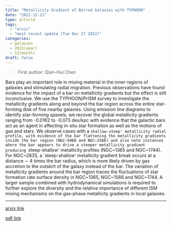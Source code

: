 ```yaml
---
title: "Metallicity Gradient of Barred Galaxies with TYPHOON"
date: "2022-12-21"
type: article
tags:
  - "arxiv"
  - "most recent update (Tue Dec 27 2022)"
categories:
  - galaxies
  - 2022(year)
  - 12(month)
draft: false
---
```


> First author: Qian-Hui Chen

 Bars play an important role in mixing material in the inner regions of
galaxies and stimulating radial migration. Previous observations have found
evidence for the impact of a bar on metallicity gradients but the effect is
still inconclusive. We use the TYPHOON/PrISM survey to investigate the
metallicity gradients along and beyond the bar region across the entire
star-forming disk of five nearby galaxies. Using emission line diagrams to
identify star-forming spaxels, we recover the global metallicity gradients
ranging from -0.0162 to -0.073 dex/kpc with evidence that the galactic bars act
as an agent in affecting in-situ star formation as well as the motions of gas
and stars. We observe cases with a `shallow-steep' metallicity radial profile,
with evidence of the bar flattening the metallicity gradients inside the bar
region (NGC~5068 and NGC~1566) and also note instances where the bar appears to
drive a steeper metallicity gradient producing `steep-shallow' metallicity
profiles (NGC~1365 and NGC~1744). For NGC~2835, a `steep-shallow' metallicity
gradient break occurs at a distance $\sim$ 4 times the bar radius, which is
more likely driven by gas accretion to the outskirt of the galaxy instead of
the bar. The variation of metallicity gradients around the bar region traces
the fluctuations of star formation rate surface density in NGC~1365, NGC~1566
and NGC~1744. A larger sample combined with hydrodynamical simulations is
required to further explore the diversity and the relative importance of
different ISM mixing mechanisms on the gas-phase metallicity gradients in local
galaxies.

---
[arxiv link](http://arxiv.org/abs/2212.10751v1)

[pdf link](http://arxiv.org/pdf/2212.10751v1)